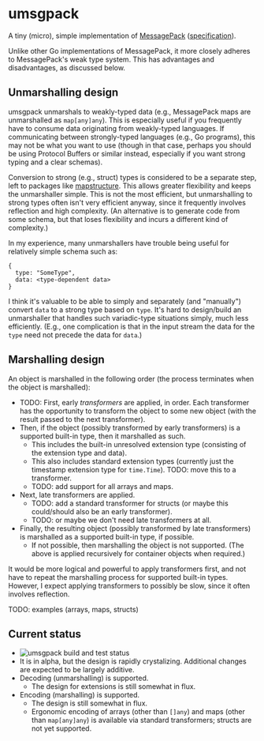 # umsgpack

A tiny (micro), simple implementation of [MessagePack](https://msgpack.org/)
([specification](https://github.com/msgpack/msgpack/blob/master/spec.md)).

Unlike other Go implementations of MessagePack, it more closely adheres to MessagePack's weak type
system. This has advantages and disadvantages, as discussed below.

## Unmarshalling design

umsgpack unmarshals to weakly-typed data (e.g., MessagePack maps are unmarshalled as `map[any]any`).
This is especially useful if you frequently have to consume data originating from weakly-typed
languages. If communicating between strongly-typed languages (e.g., Go programs), this may not be
what you want to use (though in that case, perhaps you should be using Protocol Buffers or similar
instead, especially if you want strong typing and a clear schemas).

Conversion to strong (e.g., struct) types is considered to be a separate step, left to packages like
[mapstructure](https://github.com/go-viper/mapstructure). This allows greater flexibility and keeps
the unmarshaller simple. This is not the most efficient, but unmarshalling to strong types often
isn't very efficient anyway, since it frequently involves reflection and high complexity. (An
alternative is to generate code from some schema, but that loses flexibility and incurs a different
kind of complexity.)

In my experience, many unmarshallers have trouble being useful for relatively simple schema such as:
```
{
  type: "SomeType",
  data: <type-dependent data>
}
```
I think it's valuable to be able to simply and separately (and "manually") convert `data` to a
strong type based on `type`. It's hard to design/build an unmarshaller that handles such
variadic-type situations simply, much less efficiently. (E.g., one complication is that in the input
stream the data for the `type` need not precede the data for `data`.)

## Marshalling design

An object is marshalled in the following order (the process terminates when the object is
marshalled):
* TODO: First, early *transformers* are applied, in order. Each transformer has the opportunity to
  transform the object to some new object (with the result passed to the next transformer).
* Then, if the object (possibly transformed by early transformers) is a supported built-in type,
  then it marshalled as such.
  * This includes the built-in unresolved extension type (consisting of the extension type and
    data).
  * This also includes standard extension types (currently just the timestamp extension type for
    `time.Time`). TODO: move this to a transformer.
  * TODO: add support for all arrays and maps.
* Next, late transformers are applied.
  * TODO: add a standard transformer for structs (or maybe this could/should also be an early
    transformer).
  * TODO: or maybe we don't need late transformers at all.
* Finally, the resulting object (possibly transformed by late transformers) is marshalled as a
  supported built-in type, if possible.
  * If not possible, then marshalling the object is not supported.
(The above is applied recursively for container objects when required.)

It would be more logical and powerful to apply transformers first, and not have to repeat the
marshalling process for supported built-in types. However, I expect applying transformers to
possibly be slow, since it often involves reflection.

TODO: examples (arrays, maps, structs)

## Current status

* ![umsgpack build and test status](https://github.com/viettrungluu/umsgpack/actions/workflows/go.yml/badge.svg)
* It is in alpha, but the design is rapidly crystalizing. Additional changes are expected to be
  largely additive.
* Decoding (unmarshalling) is supported.
  * The design for extensions is still somewhat in flux.
* Encoding (marshalling) is supported.
  * The design is still somewhat in flux.
  * Ergonomic encoding of arrays (other than `[]any`) and maps (other than `map[any]any`) is
    available via standard transformers; structs are not yet supported.
